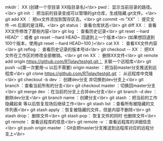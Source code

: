   mkdir：         XX (创建一个空目录 XX指目录名)<\br>
   pwd：          显示当前目录的路径。<\br>
   git init ：         把当前的目录变成可以管理的git仓库，生成隐藏.git文件。<\br>
   git add XX ：      把xx文件添加到暂存区去。<\br>
   git commit -m “XX” ： 提交文件 –m 后面的是注释。<\br>
   git status：        查看仓库状态<\br>
   git diff  XX ：     查看XX文件修改了那些内容<\br>
   git log ：         查看历史记录<\br>
   git reset  --hard HEAD^ ：或者 git reset  --hard HEAD~ 回退到上一个版本<\br>
                        (如果想回退到100个版本，使用git reset --hard HEAD~100 )<\br>
   cat XX   ：      查看XX文件内容<\br>
   git reflog  ：     查看历史记录的版本号id<\br>
   git checkout -- XX ： 把XX文件在工作区的修改全部撤销。<\br>
   git rm XX  ：        删除XX文件<\br>
   git remote add origin https://github.com/RTplay/testgit.git： 关联一个远程库<\br>
   git push -u(第一次要用-u 以后不需要) origin master ：把当前master分支推送到远程库<\br>
   git clone https://github.com/RTplay/testgit.git ： 从远程库中克隆<\br>
   git checkout -b dev ： 创建dev分支 并切换到dev分支上<\br>
   git branch  ：查看当前所有的分支<\br>
   git checkout master ：切换回master分支<\br>
   git merge dev    ：在当前的分支上合并dev分支<\br>
   git branch -d dev ：删除dev分支<\br>
   git branch name  ：创建分支<\br>
   git stash ：把当前的工作隐藏起来 等以后恢复现场后继续工作<\br>
   git stash list ：查看所有被隐藏的文件列表<\br>
   git stash apply ：恢复被隐藏的文件，但是内容不删除<\br>
   git stash drop： 删除文件<\br>
   git stash pop： 恢复文件的同时 也删除文件<\br>
   git remote： 查看远程库的信息<\br>
   git remote -v ：查看远程库的详细信息<\br>
   git push origin master  ：Git会把master分支推送到远程库对应的远程分支上<\br>
